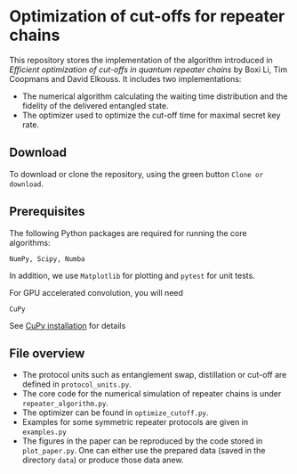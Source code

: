 # Optimization of cut-offs for repeater chains
This repository stores the implementation of the algorithm introduced in *Efficient optimization of cut-offs in quantum repeater chains* by Boxi Li, Tim Coopmans and David Elkouss. It includes two implementations: 
- The numerical algorithm calculating the waiting time distribution and the fidelity of the delivered entangled state.
- The optimizer used to optimize the cut-off time for maximal secret key rate.

## Download
To download or clone the repository, using the green button `Clone or download`.

## Prerequisites
The following Python packages are required for running the core algorithms:
```
NumPy, Scipy, Numba
```
In addition, we use `Matplotlib` for plotting and `pytest` for unit tests.

For GPU accelerated convolution, you will need
```
CuPy
```
See [CuPy installation](https://docs-cupy.chainer.org/en/stable/install.html) for details

## File overview
- The protocol units such as entanglement swap, distillation or cut-off are defined in `protocol_units.py`.
- The core code for the numerical simulation of repeater chains is under `repeater_algorithm.py`.
- The optimizer can be found in `optimize_cutoff.py`.
- Examples for some symmetric repeater protocols are given in `examples.py`
- The figures in the paper can be reproduced by the code stored in `plot_paper.py`. One can either use the prepared data (saved in the directory `data`) or produce those data anew.
